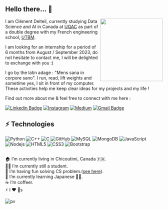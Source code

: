 ## Hello there...  👋
<img align='right' src="https://media.giphy.com/media/MBTl5FKAmwwoBwTQjk/giphy.gif" width="200">

I am Clément Delteil, currently studying Data Science and AI in Canada at [UQAC](https://www.uqac.ca/) as part of a double degree with my French engineering school, [UTBM](https://www.utbm.fr/). 

I am looking for an internship for a period of 6 months from August / September 2023, do not hesitate to contact me, I will be delighted to exchange with you :)

I go by the latin adage : "Mens sana in corpore sano". I run, read, lift weights and sometime yes, I sit in front of my computer. These activities help me keep clear ideas for my projects and my life ! 

Find out more about me & feel free to connect with me here :

[![Linkedin Badge](https://img.shields.io/badge/-clementdelteil-blue?style=flat-square&logo=Linkedin&logoColor=white&link=https://www.linkedin.com/in/clementdelteil/)](https://www.linkedin.com/in/clementdelteil/)
[![Instagram](https://img.shields.io/badge/clement_dltl-E4405F?style=flat-square&logo=instagram&logoColor=white&link=https://www.instagram.com/clement_dltl/)](https://www.instagram.com/clement_dltl/)
[![Medium](https://img.shields.io/badge/Medium-12100E?style=flat-square&logo=medium&logoColor=white&link=https://clementdelteil.medium.com/)]([https://www.instagram.com/clement_dltl/](https://clementdelteil.medium.com/))
[![Gmail Badge](https://img.shields.io/badge/-clement.delteil@utbm.fr-c14438?style=flat-square&logo=Gmail&logoColor=white&link=mailto:clement.delteil@utbm.fr)](mailto:clement.delteil@utbm.fr)


## ⚡ Technologies
![Python](https://img.shields.io/badge/-Python-black?style=flat-square&logo=Python)
![C++](https://img.shields.io/badge/-C++-00599C?style=flat-square&logo=c)
![C](https://img.shields.io/badge/c%20-%2300599C.svg?&style=for-the-badge&logo=c&logoColor=white)
![GitHub](https://img.shields.io/badge/-GitHub-181717?style=flat-square&logo=github)
![MySQL](https://img.shields.io/badge/-MySQL-black?style=flat-square&logo=mysql)
![MongoDB](https://img.shields.io/badge/-MongoDB-black?style=flat-square&logo=mongodb)
![JavaScript](https://img.shields.io/badge/-JavaScript-black?style=flat-square&logo=javascript)
![Nodejs](https://img.shields.io/badge/-Nodejs-black?style=flat-square&logo=Node.js)
![HTML5](https://img.shields.io/badge/-HTML5-E34F26?style=flat-square&logo=html5&logoColor=white)
![CSS3](https://img.shields.io/badge/-CSS3-1572B6?style=flat-square&logo=css3)
![Bootstrap](https://img.shields.io/badge/-Bootstrap-563D7C?style=flat-square&logo=bootstrap)

##
🏠 I’m currently living in Chicoutimi, Canada 🇫🇷. <br/>
👨‍💻 I’m currently still a student.<br/>
🔭 I’m having fun solving CS problem.([see here](https://codeforces.com/profile/Wazzabeee)).<br/>
🌱 I’m currently learning Japanese 🤦‍♂.<br/>
☕️ I’m coffeer. <br/>
⚡ I ❤️ 🐶s <br/>

![pv](https://pageview.vercel.app/?github_user=wazzabeee)
